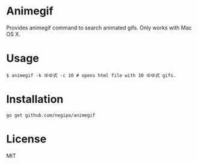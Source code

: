 # Animegif
Provides animegif command to search animated gifs.
Only works with Mac OS X.

# Usage

```
$ animegif -k ゆゆ式 -c 10 # opens html file with 10 ゆゆ式 gifs.
```

# Installation

```
go get github.com/negipo/animegif
```

# License
MIT
